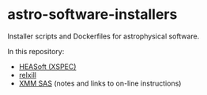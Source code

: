 # astro-software-installers
Installer scripts and Dockerfiles for astrophysical software.

In this repository:
- [HEASoft (XSPEC)](heasoft)
- [relxill](relxill)
- [XMM SAS](sas) (notes and links to on-line instructions)
